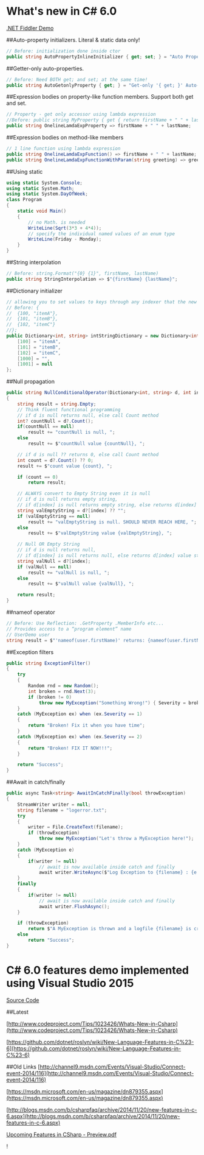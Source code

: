 # What's new in C# 6.0

[.NET Fiddler Demo](https://dotnetfiddle.net/w7wjtT)

##Auto-property initializers. Literal & static data only!
```csharp 
// Before: initialization done inside ctor
public string AutoPropertyInlineInitializer { get; set; } = "Auto Property 'Initialize Inline'";
```

##Getter-only auto-properties. 
```csharp
// Before: Need BOTH get; and set; at the same time!
public string AutoGetonlyProperty { get; } = "Get-only '{ get; }' Auto-Implemented Property";
```

##Expression bodies on property-like function members. Support both get and set.
```csharp
// Property - get only accessor using lambda expression
//Before: public string MyProperty { get { return firstName + " " + lastName; } }
public string OnelineLamdaExpProperty => firstName + " " + lastName;
```

##Expression bodies on method-like members
```csharp
// 1 line function using lambda expression
public string OnelineLamdaExpFunction() => firstName + " " + lastName;
public string OnelineLamdaExpFunctionWithParam(string greeting) => greeting + " " + firstName + " " + lastName;
```

##Using static
```csharp
using static System.Console;
using static System.Math;
using static System.DayOfWeek;
class Program
{
    static void Main()
    {
		// no Math. is needed
        WriteLine(Sqrt(3*3 + 4*4)); 
		// specify the individual named values of an enum type
        WriteLine(Friday - Monday); 
    }
}
```

##String interpolation
```csharp
// Before: string.Format("{0} {1}", firstName, lastName)
public string StringInterpolation => $"{firstName} {lastName}";
```

##Dictionary initializer
```csharp
// allowing you to set values to keys through any indexer that the new object has.
// Before: {
//  {100, "itemA"},
//  {101, "itemB"},
//  {102, "itemC"}
//};
public Dictionary<int, string> intStringDictionary = new Dictionary<int, string>() {
	[100] = "itemA",
	[101] = "itemB",
	[102] = "itemC",
	[1000] = "",
	[1001] = null
};
```

##Null propagation
```csharp
public string NullConditionalOperator(Dictionary<int, string> d, int index)
{
	string result = string.Empty;
	// Think fluent functional programming
	// if d is null returns null, else call Count method
	int? countNull = d?.Count(); 
	if(countNull == null)
		result += "countNull is null, ";
	else
		result += $"countNull value {countNull}, ";

	// if d is null ?? returns 0, else call Count method
	int count = d?.Count() ?? 0; 
	result += $"count value {count}, ";

	if (count == 0)
		return result;

	// ALWAYS convert to Empty String even it is null
	// if d is null returns empty string, 
	// if d[index] is null returns empty string, else returns d[index] value string
	string valEmptyString = d?[index] ?? ""; 
	if (valEmptyString == null)
		result += "valEmptyString is null. SHOULD NEVER REACH HERE, ";
	else
		result += $"valEmptyString value {valEmptyString}, ";

	// Null OR Empty String
	// if d is null returns null, 
	// if d[index] is null returns null, else returns d[index] value string
	string valNull = d?[index]; 
	if (valNull == null)
		result += "valNull is null, ";
	else
		result += $"valNull value {valNull}, ";

	return result;
}
```

##nameof operator
```csharp
// Before: Use Reflection: .GetProperty .MemberInfo etc...
// Provides access to a “program element” name
// UserDemo user
string result = $"'nameof(user.firstName)' returns: {nameof(user.firstName)}";
```

##Exception filters
```csharp
public string ExceptionFilter()
{
	try
	{
		Random rnd = new Random();
		int broken = rnd.Next(3);
		if (broken != 0)
			throw new MyException("Something Wrong!") { Severity = broken };
	}
	catch (MyException ex) when (ex.Severity == 1) 
	{
		return "Broken! Fix it when you have time";
	}
	catch (MyException ex) when (ex.Severity == 2)
	{
		return "Broken! FIX IT NOW!!!";
	}

	return "Success";
}
```

##Await in catch/finally
```csharp
public async Task<string> AwaitInCatchFinally(bool throwException)
{
	StreamWriter writer = null;
	string filename = "logerror.txt";
	try
	{                
		writer = File.CreateText(filename);
		if (throwException)
			throw new MyException("Let's throw a MyException here!");
	}
	catch (MyException e)
	{
		if(writer != null)
			// await is now available inside catch and finally
			await writer.WriteAsync($"Log Exception to {filename} : {e.Message}");
	}
	finally
	{
		if(writer != null)
			// await is now available inside catch and finally
			await writer.FlushAsync();
	}

	if (throwException)
		return $"A MyException is thrown and a logfile {filename} is created.";
	else
		return "Success";
}
```

# C# 6.0 features demo implemented using Visual Studio 2015
[Source Code](https://github.com/vincenthome/CSharp6/blob/master/src/ConsoleApp/Program.cs)

##Latest

[http://www.codeproject.com/Tips/1023426/Whats-New-in-Csharp](http://www.codeproject.com/Tips/1023426/Whats-New-in-Csharp)

[https://github.com/dotnet/roslyn/wiki/New-Language-Features-in-C%23-6](https://github.com/dotnet/roslyn/wiki/New-Language-Features-in-C%23-6)

##Old Links
[http://channel9.msdn.com/Events/Visual-Studio/Connect-event-2014/116](http://channel9.msdn.com/Events/Visual-Studio/Connect-event-2014/116)

[https://msdn.microsoft.com/en-us/magazine/dn879355.aspx](https://msdn.microsoft.com/en-us/magazine/dn879355.aspx)

[http://blogs.msdn.com/b/csharpfaq/archive/2014/11/20/new-features-in-c-6.aspx](http://blogs.msdn.com/b/csharpfaq/archive/2014/11/20/new-features-in-c-6.aspx)

[Upcoming Features in CSharp - Preview.pdf](https://github.com/vincenthome/CSharp6/blob/master/Upcoming%20Features%20in%20CSharp%20-%20Preview.pdf)

!